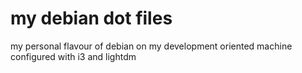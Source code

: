 my debian dot files
===================

my personal flavour of debian on my development oriented machine configured with i3 and lightdm